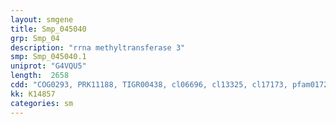 ```yaml
---
layout: smgene
title: Smp_045040
grp: Smp_04
description: "rrna methyltransferase 3"
smp: Smp_045040.1
uniprot: "G4VQU5"
length:  2658
cdd: "COG0293, PRK11188, TIGR00438, cl06696, cl13325, cl17173, pfam01728, pfam07780, pfam11861"
kk: K14857
categories: sm
---
```

